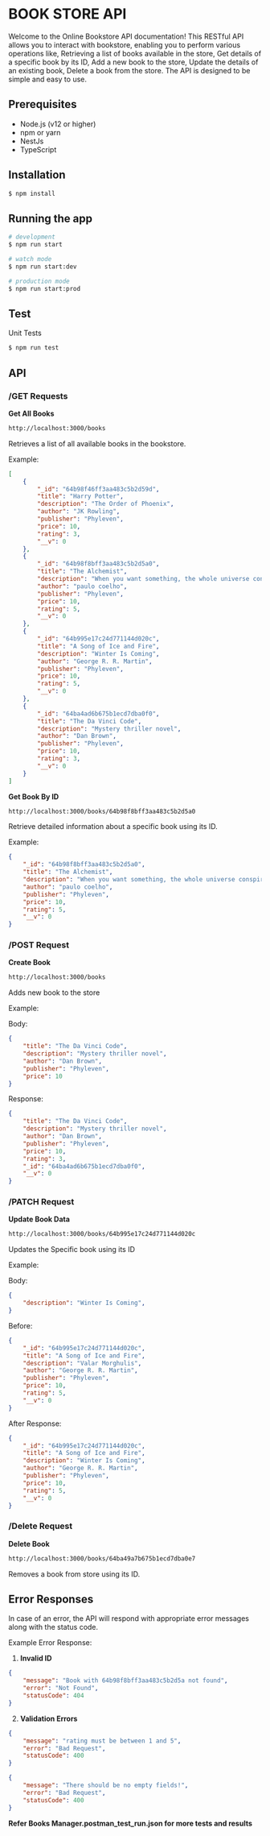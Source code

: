 # BOOK STORE API

Welcome to the Online Bookstore API documentation! This RESTful API allows you to interact with bookstore, enabling you to perform various operations like, Retrieving a list of books available in the store, Get details of a specific book by its ID, Add a new book to the store, Update the details of an existing book, Delete a book from the store. The API is designed to be simple and easy to use.

## Prerequisites

- Node.js (v12 or higher)
- npm or yarn
- NestJs
- TypeScript
  
## Installation

```bash
$ npm install
```

## Running the app

```bash
# development
$ npm run start

# watch mode
$ npm run start:dev

# production mode
$ npm run start:prod
```

## Test
Unit Tests
```bash
$ npm run test
```

## API
### /GET Requests
**Get All Books**
```sh
http://localhost:3000/books
```
Retrieves a list of all available books in the bookstore.

Example:
```json
[
    {
        "_id": "64b98f46ff3aa483c5b2d59d",
        "title": "Harry Potter",
        "description": "The Order of Phoenix",
        "author": "JK Rowling",
        "publisher": "Phyleven",
        "price": 10,
        "rating": 3,
        "__v": 0
    },
    {
        "_id": "64b98f8bff3aa483c5b2d5a0",
        "title": "The Alchemist",
        "description": "When you want something, the whole universe conspires to make it happen!",
        "author": "paulo coelho",
        "publisher": "Phyleven",
        "price": 10,
        "rating": 5,
        "__v": 0
    },
    {
        "_id": "64b995e17c24d771144d020c",
        "title": "A Song of Ice and Fire",
        "description": "Winter Is Coming",
        "author": "George R. R. Martin",
        "publisher": "Phyleven",
        "price": 10,
        "rating": 5,
        "__v": 0
    },
    {
        "_id": "64ba4ad6b675b1ecd7dba0f0",
        "title": "The Da Vinci Code",
        "description": "Mystery thriller novel",
        "author": "Dan Brown",
        "publisher": "Phyleven",
        "price": 10,
        "rating": 3,
        "__v": 0
    }
]
```

**Get Book By ID**
```sh
http://localhost:3000/books/64b98f8bff3aa483c5b2d5a0
```
Retrieve detailed information about a specific book using its ID.

Example:
```json
{
    "_id": "64b98f8bff3aa483c5b2d5a0",
    "title": "The Alchemist",
    "description": "When you want something, the whole universe conspires to make it happen!",
    "author": "paulo coelho",
    "publisher": "Phyleven",
    "price": 10,
    "rating": 5,
    "__v": 0
}
```

### /POST Request
**Create Book**
```sh
http://localhost:3000/books
```
Adds new book to the store

Example:

Body:
```json
{
    "title": "The Da Vinci Code",
    "description": "Mystery thriller novel",
    "author": "Dan Brown",
    "publisher": "Phyleven",
    "price": 10
}
```

Response:
```json
{
    "title": "The Da Vinci Code",
    "description": "Mystery thriller novel",
    "author": "Dan Brown",
    "publisher": "Phyleven",
    "price": 10,
    "rating": 3,
    "_id": "64ba4ad6b675b1ecd7dba0f0",
    "__v": 0
}
```

### /PATCH Request
**Update Book Data**
```sh
http://localhost:3000/books/64b995e17c24d771144d020c
```
Updates the Specific book using its ID

Example:

Body:
```json
{
    "description": "Winter Is Coming",
}
```

Before:
```json
{
    "_id": "64b995e17c24d771144d020c",
    "title": "A Song of Ice and Fire",
    "description": "Valar Morghulis",
    "author": "George R. R. Martin",
    "publisher": "Phyleven",
    "price": 10,
    "rating": 5,
    "__v": 0
}
```

After Response:
```json
{
    "_id": "64b995e17c24d771144d020c",
    "title": "A Song of Ice and Fire",
    "description": "Winter Is Coming",
    "author": "George R. R. Martin",
    "publisher": "Phyleven",
    "price": 10,
    "rating": 5,
    "__v": 0
}
```

### /Delete Request
**Delete Book**
```sh
http://localhost:3000/books/64ba49a7b675b1ecd7dba0e7
```
Removes a book from store using its ID.

## Error Responses
In case of an error, the API will respond with appropriate error messages along with the status code.

Example Error Response:

1. **Invalid ID**

```json
{
    "message": "Book with 64b98f8bff3aa483c5b2d5a not found",
    "error": "Not Found",
    "statusCode": 404
}
```
2. **Validation Errors**
```json
{
    "message": "rating must be between 1 and 5",
    "error": "Bad Request",
    "statusCode": 400
}
```
```json
{
    "message": "There should be no empty fields!",
    "error": "Bad Request",
    "statusCode": 400
}
```
**Refer Books Manager.postman_test_run.json for more tests and results**
